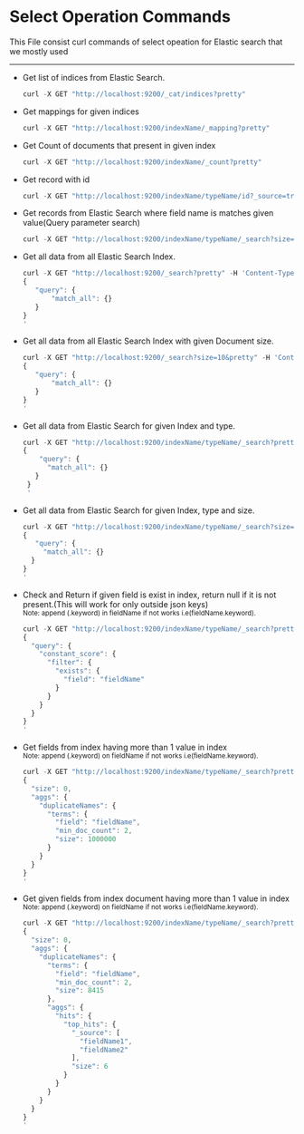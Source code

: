 # Select Operation Commands
This File consist curl commands of select opeation for Elastic search that we mostly used
***
- Get list of indices from Elastic Search.
  ```javascript
  curl -X GET "http://localhost:9200/_cat/indices?pretty"
  ```
  
- Get mappings for given indices
  ```javascript
  curl -X GET "http://localhost:9200/indexName/_mapping?pretty"
  ```
  
- Get Count of documents that present in given index
  ```javascript
  curl -X GET "http://localhost:9200/indexName/_count?pretty"
  ```
  
- Get record with id
  ```javascript
  curl -X GET "http://localhost:9200/indexName/typeName/id?_source=true&pretty"
  ```
  
- Get records from Elastic Search where field name is matches given value(Query parameter search)
  ```javascript
  curl -X GET "http://localhost:9200/indexName/typeName/_search?size=100&q=fieldName:fieldValue&pretty"
  ```
  
- Get all data from all Elastic Search Index.
  ```javascript
  curl -X GET "http://localhost:9200/_search?pretty" -H 'Content-Type: application/json' -d'
  {
     "query": {
         "match_all": {}
     }
  }
  '
  ```
  
- Get all data from all Elastic Search Index with given Document size.
  ```javascript
  curl -X GET "http://localhost:9200/_search?size=10&pretty" -H 'Content-Type: application/json' -d'
  {
     "query": {
         "match_all": {}
     }
  }
  '
  ```
  
- Get all data from Elastic Search for given Index and type.
   ```javascript
   curl -X GET "http://localhost:9200/indexName/typeName/_search?pretty" -H 'Content-Type: application/json' -d'
   {
       "query": {
         "match_all": {}
      }
    }
    '
    ```
    
 - Get all data from Elastic Search for given Index, type and size.
    ```javascript
    curl -X GET "http://localhost:9200/indexName/typeName/_search?size=10&pretty" -H 'Content-Type: application/json' -d'
    {
       "query": {
         "match_all": {}
      }
    }
    '
    ```
 
- Check and Return if given field is exist in index, return null if it is not present.(This will work for only outside json keys) <br />
  <sub>Note: append (.keyword) in fieldName if not works i.e(fieldName.keyword).</sub>
  ```javascript
  curl -X GET "http://localhost:9200/indexName/typeName/_search?pretty" -H 'Content-Type: application/json' -d'
  {
    "query": {
      "constant_score": {
        "filter": {
          "exists": {
            "field": "fieldName"
          }
        }
      }
    }
  }
  '
  ```
  
- Get fields from index having more than 1 value in index <br />
  <sub>Note: append (.keyword) on fieldName if not works i.e(fieldName.keyword).</sub>
  ```javascript
  curl -X GET "http://localhost:9200/indexName/typeName/_search?pretty" -H 'Content-Type: application/json' -d'
  {
    "size": 0,
    "aggs": {
      "duplicateNames": {
        "terms": {
          "field": "fieldName",
          "min_doc_count": 2,
          "size": 1000000
        }
      }
    }
  }
  '
  ```
  
- Get given fields from index document having more than 1 value in index <br />
  <sub>Note: append (.keyword) on fieldName if not works i.e(fieldName.keyword).</sub>
  ```javascript
  curl -X GET "http://localhost:9200/indexName/typeName/_search?pretty" -H 'Content-Type: application/json' -d'
  {
    "size": 0,
    "aggs": {
      "duplicateNames": {
        "terms": {
          "field": "fieldName",
          "min_doc_count": 2,
          "size": 8415
        },
        "aggs": {
          "hits": {
            "top_hits": {
              "_source": [
                "fieldName1",
                "fieldName2"
              ],
              "size": 6
            }
          }
        }
      }
    }
  }
  '
